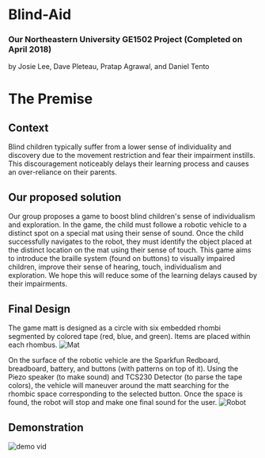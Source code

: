# Blind-Aid
### Our Northeastern University GE1502 Project (Completed on April 2018)
by Josie Lee, Dave Pleteau, Pratap Agrawal, and Daniel Tento

# The Premise
## Context
Blind children typically suffer from a lower sense of individuality and discovery due to the movement restriction and fear their impairment instills. This discouragement noticeably delays their learning process and causes an over-reliance on their parents. 

## Our proposed solution
Our group proposes a game to boost blind children's sense of individualism and exploration. In the game, the child must followe a robotic vehicle to a distinct spot on a special mat using their sense of sound. Once the child successfully navigates to the robot, they must identify the object placed at the distinct location on the mat using their sense of touch. This game aims to introduce the braille system (found on buttons) to visually impaired children, improve their sense of hearing, touch, individualism and exploration. We hope this will reduce some of the learning delays caused by their impairments. 

## Final Design
The game matt is designed as a circle with six embedded rhombi segmented by colored tape (red, blue, and green). Items are placed within each rhombus.
![Mat]()

On the surface of the robotic vehicle are the Sparkfun Redboard, breadboard, battery, and buttons (with patterns on top of it). Using the Piezo speaker (to make sound) and TCS230 Detector (to parse the tape colors), the vehicle will maneuver around the matt searching for the rhombic space corresponding to the selected button. Once the space is found, the robot will stop and make one final sound for the user.
![Robot]()

## Demonstration
![demo vid]()
